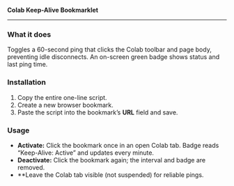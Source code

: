 **Colab Keep-Alive Bookmarklet**

---

### What it does

Toggles a 60-second ping that clicks the Colab toolbar and page body, preventing idle disconnects. An on-screen green badge shows status and last ping time.

### Installation

1. Copy the entire one-line script.
2. Create a new browser bookmark.
3. Paste the script into the bookmark’s **URL** field and save.

### Usage

* **Activate:** Click the bookmark once in an open Colab tab. Badge reads “Keep-Alive: Active” and updates every minute.
* **Deactivate:** Click the bookmark again; the interval and badge are removed.
* **Leave the Colab tab visible (not suspended) for reliable pings.
